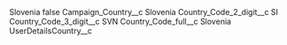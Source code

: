<?xml version="1.0" encoding="UTF-8"?>
<CustomMetadata xmlns="http://soap.sforce.com/2006/04/metadata" xmlns:xsi="http://www.w3.org/2001/XMLSchema-instance" xmlns:xsd="http://www.w3.org/2001/XMLSchema">
    <label>Slovenia</label>
    <protected>false</protected>
    <values>
        <field>Campaign_Country__c</field>
        <value xsi:type="xsd:string">Slovenia</value>
    </values>
    <values>
        <field>Country_Code_2_digit__c</field>
        <value xsi:type="xsd:string">SI</value>
    </values>
    <values>
        <field>Country_Code_3_digit__c</field>
        <value xsi:type="xsd:string">SVN</value>
    </values>
    <values>
        <field>Country_Code_full__c</field>
        <value xsi:type="xsd:string">Slovenia</value>
    </values>
    <values>
        <field>UserDetailsCountry__c</field>
        <value xsi:nil="true"/>
    </values>
</CustomMetadata>

